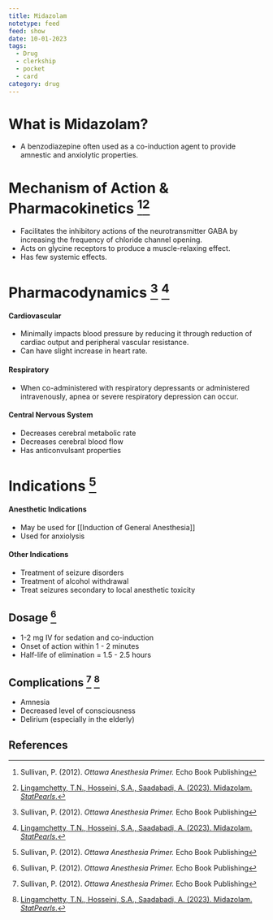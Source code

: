 ```yaml
---
title: Midazolam
notetype: feed
feed: show
date: 10-01-2023
tags:
  - Drug
  - clerkship
  - pocket
  - card
category: drug
---
```


# What is Midazolam?
- A benzodiazepine often used as a co-induction agent to provide amnestic and anxiolytic properties.

# Mechanism of Action & Pharmacokinetics [^1][^2]
- Facilitates the inhibitory actions of the neurotransmitter GABA by increasing the frequency of chloride channel opening.
- Acts on glycine receptors to produce a muscle-relaxing effect.
- Has few systemic effects.

# Pharmacodynamics [^1] [^2] 
#### Cardiovascular 
- Minimally impacts blood pressure by reducing it through reduction of cardiac output and peripheral vascular resistance. 
- Can have slight increase in heart rate. 
#### Respiratory
- When co-administered with respiratory depressants or administered intravenously, apnea or severe respiratory depression can occur. 
#### Central Nervous System
- Decreases cerebral metabolic rate
- Decreases cerebral blood flow
- Has anticonvulsant properties 

# Indications [^1]
#### Anesthetic Indications
- May be used for [[Induction of General Anesthesia]]
- Used for anxiolysis

#### Other Indications 
- Treatment of seizure disorders
- Treatment of alcohol withdrawal
- Treat seizures secondary to local anesthetic toxicity

## Dosage [^1]
- 1-2 mg IV for sedation and co-induction
- Onset of action within 1 - 2 minutes
- Half-life of elimination = 1.5 - 2.5 hours 

## Complications [^1] [^2]
- Amnesia
- Decreased level of consciousness
- Delirium (especially in the elderly)

## References
[^1]:Sullivan, P. (2012). *Ottawa Anesthesia Primer.* Echo Book Publishing
[^2]: [Lingamchetty, T.N., Hosseini, S.A., Saadabadi, A. (2023). Midazolam. *StatPearls*.](https://www.ncbi.nlm.nih.gov/books/NBK537321/#:~:text=Midazolam%20can%20be%20used%20for,greater%20patient%20and%20clinician%20acceptance.)


